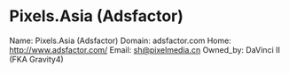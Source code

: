 
# Pixels.Asia (Adsfactor)

Name: Pixels.Asia (Adsfactor)
Domain: adsfactor.com
Home: http://www.adsfactor.com/
Email: sh@pixelmedia.cn
Owned_by: DaVinci II (FKA Gravity4)
